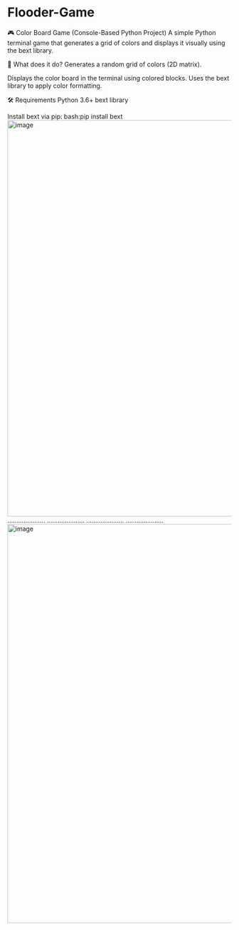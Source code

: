 # Flooder-Game
🎮 Color Board Game (Console-Based Python Project)
A simple Python terminal game that generates a grid of colors and displays it visually using the bext library.

🧩 What does it do?
Generates a random grid of colors (2D matrix).

Displays the color board in the terminal using colored blocks.
Uses the bext library to apply color formatting.

🛠️ Requirements
Python 3.6+
bext library

Install bext via pip:
bash:pip install bext
<img width="885" height="889" alt="image" src="https://github.com/user-attachments/assets/4d3124f9-433e-4a60-8137-acc264035b11" />
.....................
.....................
.....................
.....................
<img width="921" height="895" alt="image" src="https://github.com/user-attachments/assets/b2b74031-abba-4998-9fc7-5835bc22f9bc" />

